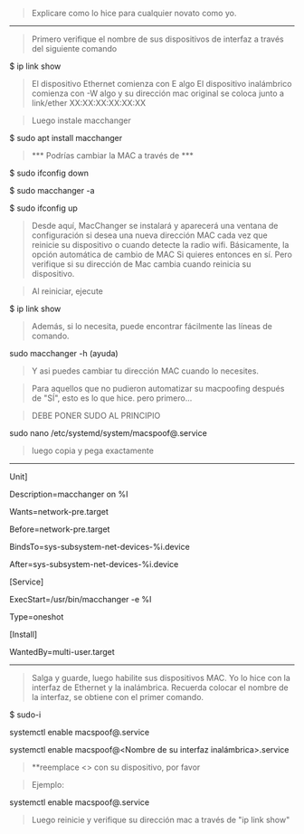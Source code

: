 > Explicare como lo hice para cualquier novato como yo.
 ------------------------------------------------------------------------------------------------

> Primero verifique el nombre de sus dispositivos de interfaz a través del siguiente comando

$ ip link show 

> El dispositivo Ethernet comienza con E algo El dispositivo inalámbrico comienza con -W algo 
> y su dirección mac original se coloca junto a link/ether XX:XX:XX:XX:XX:XX

> Luego instale macchanger

$ sudo apt install macchanger

> *** Podrías cambiar la MAC a través de ***

$ sudo ifconfig <interfaz> down

$ sudo macchanger -a <interfaz>

$ sudo ifconfig <interfaz> up


> Desde aquí, MacChanger se instalará y aparecerá una ventana de configuración si desea una nueva dirección 
> MAC cada vez que reinicie su dispositivo o cuando detecte la radio wifi. Básicamente, la opción automática de cambio de MAC 
> Si quieres entonces <Enter> en sí. Pero verifique si su dirección de Mac cambia cuando reinicia su dispositivo.

> Al reiniciar, ejecute 

$ ip link show 

> Además, si lo necesita, puede encontrar fácilmente las líneas de comando.

sudo macchanger -h (ayuda)

> Y asi puedes cambiar tu dirección MAC cuando lo necesites.

> Para aquellos que no pudieron automatizar su macpoofing después de "SÍ", esto es lo que hice. pero primero...

> DEBE PONER SUDO AL PRINCIPIO

sudo nano /etc/systemd/system/macspoof@.service

> luego copia y pega exactamente

---------------------------------------------------------------------------------------------------

Unit]

Description=macchanger on %I

Wants=network-pre.target

Before=network-pre.target

BindsTo=sys-subsystem-net-devices-%i.device

After=sys-subsystem-net-devices-%i.device

[Service]

ExecStart=/usr/bin/macchanger -e %I

Type=oneshot

[Install]

WantedBy=multi-user.target

----------------------------------------------------------------------------------------------------

> Salga y guarde, luego habilite sus dispositivos MAC. 
> Yo lo hice con la interfaz de Ethernet y la inalámbrica.
> Recuerda colocar el nombre de la interfaz, se obtiene con el primer comando.

$ sudo-i

 systemctl enable macspoof@<Nombre de su interfaz Ethernet>.service

 systemctl enable macspoof@<Nombre de su interfaz inalámbrica>.service

> **reemplace <> con su dispositivo, por favor 

> Ejemplo:

systemctl enable macspoof@<wlan0>.service

> Luego reinicie y verifique su dirección mac a través de "ip link show"
